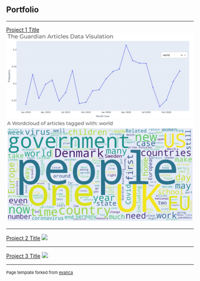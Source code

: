 ## Portfolio

---

[Project 1 Title](https://github.com/MikaelRJoergensen/The_Guardian_articles)
<img src="images/The guardian graph.jpg?raw=true"/>
<img src="images/The guardian WordCloud.jpg?raw=true"/>

---
[Project 2 Title](/pdf/sample_presentation.pdf)
<img src="images/dummy_thumbnail.jpg?raw=true"/>

---
[Project 3 Title](http://example.com/)
<img src="images/dummy_thumbnail.jpg?raw=true"/>

---





<p style="font-size:11px">Page template forked from <a href="https://github.com/evanca/quick-portfolio">evanca</a></p>
<!-- Remove above link if you don't want to attibute -->
